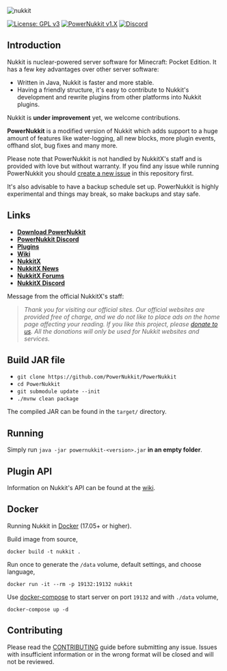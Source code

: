 ![nukkit](.github/images/banner.png)

[![License: GPL v3](https://img.shields.io/badge/License-GPL%20v3-blue.svg)](LICENSE)
[![PowerNukkit v1.X](https://github.com/PowerNukkit/PowerNukkit/workflows/PowerNukkit%20v1.X/badge.svg?branch=master)](https://github.com/PowerNukkit/PowerNukkit/actions?query=branch%3Amaster)
[![Discord](https://img.shields.io/discord/728280425255927879)](https://powernukkit.org/discord)

Introduction
-------------

Nukkit is nuclear-powered server software for Minecraft: Pocket Edition.
It has a few key advantages over other server software:

* Written in Java, Nukkit is faster and more stable.
* Having a friendly structure, it's easy to contribute to Nukkit's development and rewrite plugins from other platforms into Nukkit plugins.

Nukkit is **under improvement** yet, we welcome contributions. 

**PowerNukkit** is a modified version of Nukkit which adds support to a huge amount of features like water-logging, all new blocks, more plugin events, offhand slot, bug fixes and many more.

Please note that PowerNukkit is not handled by NukkitX's staff and is provided with love but without warranty. If you find any issue while running PowerNukkit you should [create a new issue](https://github.com/PowerNukkit/PowerNukkit/issues) in this repository first.

It's also advisable to have a backup schedule set up. PowerNukkit is highly experimental and things may break, so make backups and stay safe.

Links
--------------------

* __[Download PowerNukkit](https://github.com/PowerNukkit/PowerNukkit/releases)__
* __[PowerNukkit Discord](https://powernukkit.org/discord)__
* __[Plugins](https://nukkitx.com/resources/categories/nukkit-plugins.1)__
* __[Wiki](https://nukkitx.com/wiki/nukkit)__
* __[NukkitX](https://github.com/NukkitX/Nukkit)__
* __[NukkitX News](https://nukkitx.com)__
* __[NukkitX Forums](https://nukkitx.com/forums)__
* __[NukkitX Discord](https://discord.gg/5PzMkyK)__

Message from the official NukkitX's staff:

> *Thank you for visiting our official sites. Our official websites are provided free of charge, and we do not like to place ads on the home page affecting your reading. If you like this project, please [donate to us](https://nukkitx.com/donate). All the donations will only be used for Nukkit websites and services.*

Build JAR file
-------------
- `git clone https://github.com/PowerNukkit/PowerNukkit`
- `cd PowerNukkit`
- `git submodule update --init`
- `./mvnw clean package`

The compiled JAR can be found in the `target/` directory.

Running
-------------
Simply run `java -jar powernukkit-<version>.jar` **in an empty folder**.

Plugin API
-------------
Information on Nukkit's API can be found at the [wiki](https://nukkitx.com/wiki/index/).

Docker
-------------

Running Nukkit in [Docker](https://www.docker.com/) (17.05+ or higher).

Build image from source,

```
docker build -t nukkit .
```

Run once to generate the `/data` volume, default settings, and choose language,

```
docker run -it --rm -p 19132:19132 nukkit
```

Use [docker-compose](https://docs.docker.com/compose/overview/) to start server on port `19132` and with `./data` volume,

```
docker-compose up -d
```

Contributing
------------
Please read the [CONTRIBUTING](.github/CONTRIBUTING.md) guide before submitting any issue. Issues with insufficient information or in the wrong format will be closed and will not be reviewed.
